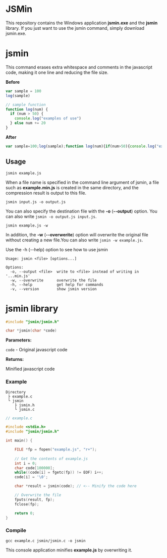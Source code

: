 # JSMin
This repository contains the Windows application **jsmin.exe** and the **jsmin** library. If you just want to use the jsmin command, simply download jsmin.exe.

# jsmin
This command erases extra whitespace and comments in the javascript code, making it one line and reducing the file size.

**Before**
```js
var sample = 100
log(sample)

// sample function
function log(num) {
  if (num > 50) {
    console.log("examples of use")
  } else num += 20
}
```
**After**
```js
var sample=100;log(sample);function log(num){if(num>50){console.log("examples of use")}else num+=20}
```

## Usage
```
jsmin example.js
```
When a file name is specified in the command line argument of jsmin, a file such as **example.min.js** is created in the same directory, and the compression result is output to this file.

```
jsmin input.js -o output.js
```
You can also specify the destination file with the **-o** (**--output**) option. You can also write `jsmin -o output.js input.js`.

```
jsmin example.js -w
```
In addition, the **-w** (**--overwerite**) option will overwrite the original file without creating a new file.You can also write `jsmin -w example.js`.

Use the -h (--help) option to see how to use jsmin
```
Usage: jsmin <file> [options...]

Options:
  -o, --output <file>  write to <file> instead of writing in '...min.js'
  -w, --overwrite      overwrite the file
  -h, --help           get help for commands
  -v, --version        show jsmin version
```

# jsmin library
```c
#include "jsmin/jsmin.h"

char *jsmin(char *code)
```
**Parameters:**

`code` - Original javascript code

**Returns:**

Minified javascript code
### Example
```
Directory
 ├ example.c
 └ jsmin
    ├ jsmin.h
    └ jsmin.c
```
```c
// example.c

#include <stdio.h>
#include "jsmin/jsmin.h"

int main() {

    FILE *fp = fopen("example.js", "r+");
    
    // Get the contents of example.js
    int i = 0;
    char code[100000];
    while((code[i] = fgetc(fp)) != EOF) i++;
    code[i] = '\0';

    char *result = jsmin(code); // <-- Minify the code here

    // Overwrite the file
    fputs(result, fp);
    fclose(fp);

    return 0;
}
```
### Compile
```
gcc example.c jsmin/jsmin.c -o jsmin
```
This console application minifies **example.js** by overwriting it.
